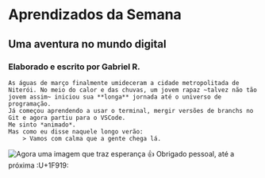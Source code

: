 # Aprendizados da Semana
## Uma aventura no mundo digital
### Elaborado e escrito por Gabriel R.
    As águas de março finalmente umideceram a cidade metropolitada de Niterói. No meio do calor e das chuvas, um jovem rapaz ~talvez não tão jovem assim~ iniciou sua **longa** jornada até o universo de programação.
    Já começou aprendendo a usar o terminal, mergir versões de branchs no Git e agora partiu para o VSCode.
    Me sinto *animado*.
    Mas como eu disse naquele longo verão:
        > Vamos com calma que a gente chega lá.
![Agora uma imagem que traz esperança](https://www.google.com/url?sa=i&url=https%3A%2F%2Fen.wikipedia.org%2Fwiki%2FTettigoniidae&psig=AOvVaw05NxoooCmOUzP4ycHwIK64&ust=1649642668636000&source=images&cd=vfe&ved=0CAoQjRxqFwoTCIDI8uuyiPcCFQAAAAAdAAAAABAD)
:+1: Obrigado pessoal, até a próxima :U+1F919:
